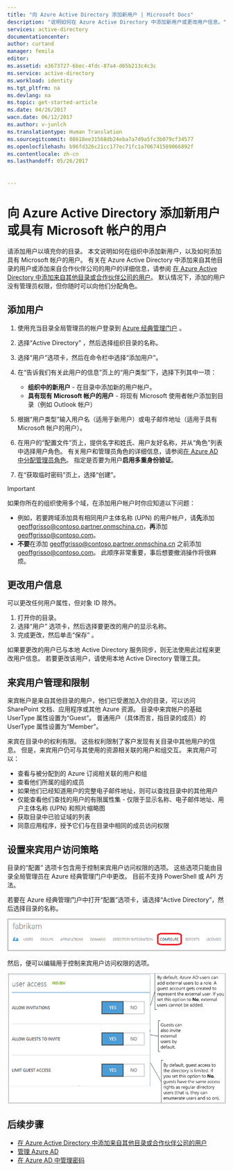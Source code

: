 ```yaml
---
title: "向 Azure Active Directory 添加新用户 | Microsoft Docs"
description: "说明如何在 Azure Active Directory 中添加新用户或更改用户信息。"
services: active-directory
documentationcenter: 
author: curtand
manager: femila
editor: 
ms.assetid: e3673727-6bec-4fdc-87a4-d65b213c4c3c
ms.service: active-directory
ms.workload: identity
ms.tgt_pltfrm: na
ms.devlang: na
ms.topic: get-started-article
ms.date: 04/26/2017
wacn.date: 06/12/2017
ms.author: v-junlch
ms.translationtype: Human Translation
ms.sourcegitcommit: 08618ee31568db24eba7a7d9a5fc3b079cf34577
ms.openlocfilehash: b96fd326c21cc177ec71fc1a706741589066892f
ms.contentlocale: zh-cn
ms.lasthandoff: 05/26/2017


---
```

# <a name="add-new-users--or-users-with-microsoft-accounts-to-azure-active-directory"></a>向 Azure Active Directory 添加新用户或具有 Microsoft 帐户的用户
请添加用户以填充你的目录。 本文说明如何在组织中添加新用户，以及如何添加具有 Microsoft 帐户的用户。 有关在 Azure Active Directory 中添加来自其他目录的用户或添加来自合作伙伴公司的用户的详细信息，请参阅 [在 Azure Active Directory 中添加来自其他目录或合作伙伴公司的用户](active-directory-create-users-external.md)。 默认情况下，添加的用户没有管理员权限，但你随时可以向他们分配角色。

## <a name="add-a-user"></a>添加用户
1. 使用充当目录全局管理员的帐户登录到 [Azure 经典管理门户](https://manage.windowsazure.cn) 。
2. 选择“Active Directory” ，然后选择组织目录的名称。
3. 选择“用户”选项卡，然后在命令栏中选择“添加用户”。
4. 在“告诉我们有关此用户的信息”页上的“用户类型”下，选择下列其中一项：

   - **组织中的新用户** - 在目录中添加新的用户帐户。
   - **具有现有 Microsoft 帐户的用户** - 将现有 Microsoft 使用者帐户添加到目录（例如 Outlook 帐户）
5. 根据“用户类型”输入用户名（适用于新用户）或电子邮件地址（适用于具有 Microsoft 帐户的用户）。
6. 在用户的“配置文件”页上，提供名字和姓氏、用户友好名称，并从“角色”列表中选择用户角色。 有关用户和管理员角色的详细信息，请参阅[在 Azure AD 中分配管理员角色](active-directory-assign-admin-roles.md)。 指定是否要为用户**启用多重身份验证**。
7. 在“获取临时密码”页上，选择“创建”。

> [!IMPORTANT]
> 如果你所在的组织使用多个域，在添加用户帐户时你应知道以下问题：
>
> * 例如，若要跨域添加具有相同用户主体名称 (UPN) 的用户帐户，请**先**添加 geoffgrisso@contoso.partner.onmschina.cn，**再**添加 geoffgrisso@contoso.com。
> * **不要**在添加 geoffgrisso@contoso.partner.onmschina.cn 之前添加 geoffgrisso@contoso.com。 此顺序非常重要，事后想要撤消操作将很麻烦。
>
>

## <a name="change-user-information"></a>更改用户信息
可以更改任何用户属性，但对象 ID 除外。

1. 打开你的目录。
2. 选择“用户”  选项卡，然后选择要更改的用户的显示名称。
3. 完成更改，然后单击“保存” 。

如果要更改的用户已与本地 Active Directory 服务同步，则无法使用此过程来更改用户信息。 若要更改该用户，请使用本地 Active Directory 管理工具。

## <a name="guest-user-management-and-limitations"></a>来宾用户管理和限制
来宾帐户是来自其他目录的用户，他们已受邀加入你的目录，可以访问 SharePoint 文档、应用程序或其他 Azure 资源。 目录中来宾帐户的基础 UserType 属性设置为“Guest”。 普通用户（具体而言，指目录的成员）的 UserType 属性设置为“Member”。

来宾在目录中的权利有限。 这些权利限制了客户发现有关目录中其他用户的信息。 但是，来宾用户仍可与其使用的资源相关联的用户和组交互。 来宾用户可以：

- 查看与被分配到的 Azure 订阅相关联的用户和组
- 查看他们所属的组的成员
- 如果他们已经知道用户的完整电子邮件地址，则可以查找目录中的其他用户
- 仅能查看他们查找的用户的有限属性集 - 仅限于显示名称、电子邮件地址、用户主体名称 (UPN) 和照片缩略图
- 获取目录中已验证域的列表
- 同意应用程序，授予它们与在目录中相同的成员访问权限

## <a name="set-guest-user-access-policies"></a>设置来宾用户访问策略
目录的“配置”  选项卡包含用于控制来宾用户访问权限的选项。 这些选项只能由目录全局管理员在 Azure 经典管理门户中更改。 目前不支持 PowerShell 或 API 方法。

若要在 Azure 经典管理门户中打开“配置”选项卡，请选择“Active Directory”，然后选择目录的名称。

![Azure Active Directory 中的“配置”选项卡][1]

然后，便可以编辑用于控制来宾用户访问权限的选项。

![来宾用户的访问控制选项][2]

## <a name="whats-next"></a>后续步骤
- [在 Azure Active Directory 中添加来自其他目录或合作伙伴公司的用户](active-directory-create-users-external.md)
- [管理 Azure AD](active-directory-administer.md)
- [在 Azure AD 中管理密码](active-directory-manage-passwords.md)

<!--Image references-->
[1]: ./media/active-directory-create-users/RBACDirConfigTab.png
[2]: ./media/active-directory-create-users/RBACGuestAccessControls.png


